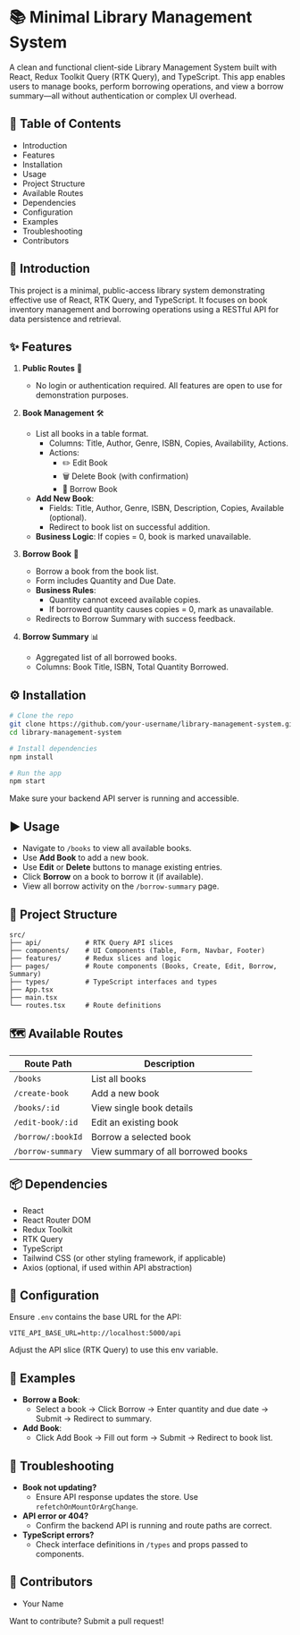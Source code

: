# 📚 Minimal Library Management System

A clean and functional client-side Library Management System built with React, Redux Toolkit Query (RTK Query), and TypeScript. This app enables users to manage books, perform borrowing operations, and view a borrow summary—all without authentication or complex UI overhead.

## 📖 Table of Contents

- Introduction
- Features
- Installation
- Usage
- Project Structure
- Available Routes
- Dependencies
- Configuration
- Examples
- Troubleshooting
- Contributors


## 🧩 Introduction

This project is a minimal, public-access library system demonstrating effective use of React, RTK Query, and TypeScript. It focuses on book inventory management and borrowing operations using a RESTful API for data persistence and retrieval.

## ✨ Features

1. **Public Routes** 🚀

   - No login or authentication required. All features are open to use for demonstration purposes.

2. **Book Management** 🛠️

   - List all books in a table format.
     - Columns: Title, Author, Genre, ISBN, Copies, Availability, Actions.
     - Actions:
       - ✏️ Edit Book
       - 🗑️ Delete Book (with confirmation)
       - 📘 Borrow Book
   - **Add New Book**:
     - Fields: Title, Author, Genre, ISBN, Description, Copies, Available (optional).
     - Redirect to book list on successful addition.
   - **Business Logic**: If copies = 0, book is marked unavailable.

3. **Borrow Book** 📘

   - Borrow a book from the book list.
   - Form includes Quantity and Due Date.
   - **Business Rules**:
     - Quantity cannot exceed available copies.
     - If borrowed quantity causes copies = 0, mark as unavailable.
   - Redirects to Borrow Summary with success feedback.

4. **Borrow Summary** 📊

   - Aggregated list of all borrowed books.
   - Columns: Book Title, ISBN, Total Quantity Borrowed.

## ⚙️ Installation

```bash
# Clone the repo
git clone https://github.com/your-username/library-management-system.git
cd library-management-system

# Install dependencies
npm install

# Run the app
npm start
```

Make sure your backend API server is running and accessible.

## ▶️ Usage

- Navigate to `/books` to view all available books.
- Use **Add Book** to add a new book.
- Use **Edit** or **Delete** buttons to manage existing entries.
- Click **Borrow** on a book to borrow it (if available).
- View all borrow activity on the `/borrow-summary` page.

## 🧱 Project Structure

```plaintext
src/
├── api/           # RTK Query API slices
├── components/    # UI Components (Table, Form, Navbar, Footer)
├── features/      # Redux slices and logic
├── pages/         # Route components (Books, Create, Edit, Borrow, Summary)
├── types/         # TypeScript interfaces and types
├── App.tsx
├── main.tsx
└── routes.tsx     # Route definitions
```

## 🗺️ Available Routes

| Route Path | Description |
| --- | --- |
| `/books` | List all books |
| `/create-book` | Add a new book |
| `/books/:id` | View single book details |
| `/edit-book/:id` | Edit an existing book |
| `/borrow/:bookId` | Borrow a selected book |
| `/borrow-summary` | View summary of all borrowed books |

## 📦 Dependencies

- React
- React Router DOM
- Redux Toolkit
- RTK Query
- TypeScript
- Tailwind CSS (or other styling framework, if applicable)
- Axios (optional, if used within API abstraction)

## 🔧 Configuration

Ensure `.env` contains the base URL for the API:

```env
VITE_API_BASE_URL=http://localhost:5000/api
```

Adjust the API slice (RTK Query) to use this env variable.

## 📌 Examples

- **Borrow a Book**:
  - Select a book → Click Borrow → Enter quantity and due date → Submit → Redirect to summary.
- **Add Book**:
  - Click Add Book → Fill out form → Submit → Redirect to book list.

## 🧰 Troubleshooting

- **Book not updating?**
  - Ensure API response updates the store. Use `refetchOnMountOrArgChange`.
- **API error or 404?**
  - Confirm the backend API is running and route paths are correct.
- **TypeScript errors?**
  - Check interface definitions in `/types` and props passed to components.

## 👥 Contributors

- Your Name

Want to contribute? Submit a pull request!

